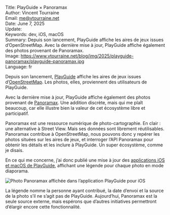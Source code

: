 Title:    PlayGuide × Panoramax  
Author:   Vincent Tourraine  
Email:    me@vtourraine.net  
Date:     June 7, 2025  
Update:   
Keywords: dev, iOS, macOS  
Summary:  Depuis son lancement, PlayGuide affiche les aires de jeux issues d’OpenStreetMap. Avec la dernière mise à jour, PlayGuide affiche également des photos provenant de Panoramax.  
Image:    https://www.vtourraine.net/blog/img/2025/playguide-panoramax/playguide-panoramax.jpg  
Language: fr  


Depuis son lancement, [PlayGuide](https://playguide.eu) affiche les aires de jeux issues d’[OpenStreetMap](https://www.openstreetmap.org/). Les photos, elles, proviennent des utilisateurs de PlayGuide.

Avec la dernière mise à jour, PlayGuide affiche également des photos provenant de [Panoramax](https://panoramax.fr/). Une addition discrète, mais qui me plaît beaucoup, car elle illustre bien la valeur de cet écosystème libre et participatif.

Panoramax est une ressource numérique de photo-cartographie. En clair : une alternative à Street View. Mais ses données sont librement réutilisables. Panoramax contribue à OpenStreetMap, nous pouvons donc y repérer les photos situées sur les aires de jeux, et interroger l’API Panoramax pour obtenir les détails et les inclure à PlayGuide. Un super écosystème, comme je disais.

En ce qui me concerne, j’ai donc publié une mise à jour des [applications iOS et macOS de PlayGuide](https://apps.apple.com/app/playguide/id6443413389), affichant une légende pour chaque photo en mode diaporama.


![Photo Panoramax affichée dans l’application PlayGuide pour iOS](/blog/img/2025/playguide-panoramax/playguide-panoramax.jpg)

La légende nomme la personne ayant contribué, la date d’envoi et la source de la photo s’il ne s’agit pas de PlayGuide. Aujourd’hui, Panoramax est la seule source externe, mais espérons que d’autres initiatives permettront d’élargir encore cette fonctionnalité.
